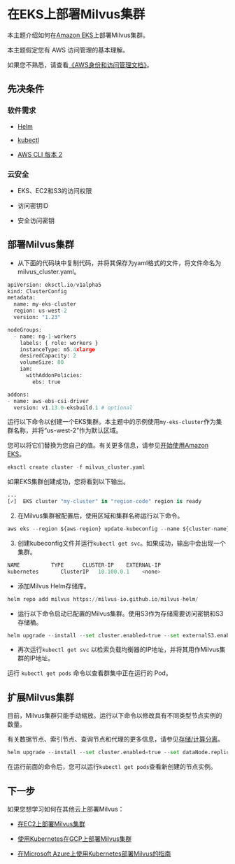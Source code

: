 在EKS上部署Milvus集群
===============

本主题介绍如何在[Amazon EKS](https://docs.aws.amazon.com/eks/latest/userguide/what-is-eks)上部署Milvus集群。

本主题假定您有 AWS 访问管理的基本理解。

如果您不熟悉，请查看[《AWS身份和访问管理文档》](https://docs.aws.amazon.com/iam/?id=docs_gateway)。

先决条件
----

### 软件需求

* [Helm](https://helm.sh/docs/intro/install/)

* [kubectl](https://kubernetes.io/docs/tasks/tools/)

* [AWS CLI 版本 2](https://docs.aws.amazon.com/cli/latest/userguide/install-cliv2)

### 云安全

* EKS、EC2和S3的访问权限

* 访问密钥ID

* 安全访问密钥

部署Milvus集群
----------

- 从下面的代码块中复制代码，并将其保存为yaml格式的文件，将文件命名为milvus_cluster.yaml。

```python
apiVersion: eksctl.io/v1alpha5
kind: ClusterConfig
metadata:
  name: my-eks-cluster
  region: us-west-2
  version: "1.23"

nodeGroups:
  - name: ng-1-workers
    labels: { role: workers }
    instanceType: m5.4xlarge
    desiredCapacity: 2
    volumeSize: 80
    iam:
      withAddonPolicies:
        ebs: true

addons:
- name: aws-ebs-csi-driver
  version: v1.13.0-eksbuild.1 # optional

```

运行以下命令以创建一个EKS集群。本主题中的示例使用`my-eks-cluster`作为集群名称，并将“us-west-2”作为默认区域。

您可以将它们替换为您自己的值。有关更多信息，请参见[开始使用Amazon EKS](https://docs.aws.amazon.com/eks/latest/userguide/getting-started-eksctl)。

```python
eksctl create cluster -f milvus_cluster.yaml

```

如果EKS集群创建成功，您将看到以下输出。

```python
...
[✓]  EKS cluster "my-cluster" in "region-code" region is ready

```

2. 在Milvus集群被配置后，使用区域和集群名称运行以下命令。

```python
aws eks --region ${aws-region} update-kubeconfig --name ${cluster-name}

```
3. 创建kubeconfig文件并运行`kubectl get svc`。如果成功，输出中会出现一个集群。

```python
NAME          TYPE      CLUSTER-IP    EXTERNAL-IP                                PORT(S)             AGE
kubernetes       ClusterIP   10.100.0.1    <none>                                  443/TCP             106m

```
- 添加Milvus Helm存储库。

```python
helm repo add milvus https://milvus-io.github.io/milvus-helm/

```

- 运行以下命令启动已配置的Milvus集群。使用S3作为存储需要访问密钥和S3存储桶。

```python
helm upgrade --install --set cluster.enabled=true --set externalS3.enabled=true --set externalS3.host='s3.us-east-2.amazonaws.com' --set externalS3.port=80 --set externalS3.accessKey=${access-key} --set externalS3.secretKey=${secret-key} --set externalS3.bucketName=${bucket-name} --set minio.enabled=False --set service.type=LoadBalancer milvus milvus/milvus

```

- 再次运行`kubectl get svc` 以检索负载均衡器的IP地址，并将其用作Milvus集群的IP地址。

运行 `kubectl get pods` 命令以查看群集中正在运行的 Pod。



扩展Milvus集群
----------

目前，Milvus集群只能手动缩放。运行以下命令以修改具有不同类型节点实例的数量。

有关数据节点、索引节点、查询节点和代理的更多信息，请参见[存储/计算分离](https://milvus.io/docs/v2.0.x/four_layers.md#StorageComputing-Disaggregation)。

```python
helm upgrade --install --set cluster.enabled=true --set dataNode.replicas=1 --set indexNode.replicas=1 --set queryNode.replicas=1 --set proxy.replicas=1 --set externalS3.enabled=true --set externalS3.host='s3.us-east-2.amazonaws.com' --set externalS3.port=80 --set externalS3.accessKey=${access-key} --set externalS3.secretKey=${secret-key} --set externalS3.bucketName=${bucket-name} --set minio.enabled=False --set service.type=LoadBalancer milvus milvus/milvus

```

在运行前面的命令后，您可以运行`kubectl get pods`查看新创建的节点实例。

下一步
---

如果您想学习如何在其他云上部署Milvus：

* [在EC2上部署Milvus集群](aws.md)

* [使用Kubernetes在GCP上部署Milvus集群](gcp.md)

* [在Microsoft Azure上使用Kubernetes部署Milvus的指南](azure.md)

